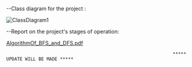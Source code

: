 
--Class diagram for the project :

![ClassDiagram1](https://github.com/YusufAtti/AlgorithmOf_BFS_and_DFS/assets/158186024/422c7d1c-3d6a-4d53-821b-93cb9c9b0bc1)


--Report on the project's stages of operation:

[AlgorithmOf_BFS_and_DFS.pdf](https://github.com/YusufAtti/AlgorithmOf_BFS_and_DFS/files/14229031/AlgorithmOf_BFS_and_DFS.pdf)


                                                                  ***** UPDATE WILL BE MADE *****
